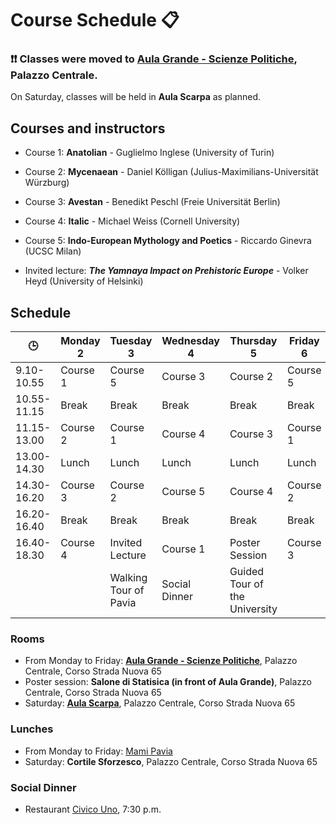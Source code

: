 # Course Schedule 📋

### ❗️❗️ Classes were moved to [Aula Grande - Scienze Politiche](aula_grande.pdf), Palazzo Centrale.

On Saturday, classes will be held in **Aula Scarpa** as planned.

## Courses and instructors 

- Course 1: **Anatolian** - Guglielmo Inglese (University of Turin)
- Course 2: **Mycenaean** - Daniel Kölligan (Julius-Maximilians-Universität Würzburg)
- Course 3: **Avestan** - Benedikt Peschl (Freie Universität Berlin)
- Course 4: **Italic** - Michael Weiss (Cornell University)
- Course 5: **Indo-European Mythology and Poetics** - Riccardo Ginevra (UCSC Milan)
  
- Invited lecture: ***The Yamnaya Impact on Prehistoric Europe*** - Volker Heyd (University of Helsinki)

## Schedule

| 🕒 | Monday 2 | Tuesday 3 | Wednesday 4 | Thursday 5 | Friday 6 | Saturday 7 |
| ----------- | ----------- | ----------- | ----------- | ----------- | ----------- | ----------- | 
| 9.10-10.55 | Course 1 | Course 5 |Course 3 | Course 2 | Course 5 | Course 4 |
| 10.55-11.15 | Break | Break | Break | Break | Break | Break |
| 11.15-13.00 | Course 2 | Course 1 | Course 4 | Course 3 | Course 1 | Course 5 |
| 13.00-14.30 | Lunch | Lunch | Lunch | Lunch | Lunch | Lunch |
| 14.30-16.20 | Course 3 | Course 2 | Course 5 | Course 4 | Course 2 |  |
| 16.20-16.40 | Break | Break | Break | Break | Break |  |
| 16.40-18.30 | Course 4 | Invited Lecture | Course 1 | Poster Session | Course 3 |  |
|  |  | Walking Tour of Pavia | Social Dinner | Guided Tour of the University |  | 


### Rooms
- From Monday to Friday: **[Aula Grande - Scienze Politiche](aula_grande.pdf)**, Palazzo Centrale, Corso Strada Nuova 65
- Poster session: **Salone di Statisica (in front of Aula Grande)**, Palazzo Centrale, Corso Strada Nuova 65
- Saturday: **[Aula Scarpa](https://it.wikipedia.org/wiki/Aula_Scarpa)**, Palazzo Centrale, Corso Strada Nuova 65

### Lunches
- From Monday to Friday: [Mami Pavia](https://maps.app.goo.gl/vqXM8qTgh8rzdbrn8)
- Saturday: **Cortile Sforzesco**, Palazzo Centrale, Corso Strada Nuova 65

### Social Dinner 
- Restaurant [Civico Uno](https://maps.app.goo.gl/UiMz56ZKwQyHjP1z6), 7:30 p.m.


